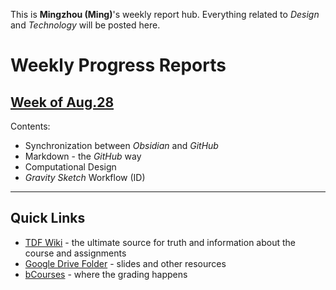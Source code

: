 This is **Mingzhou (Ming)**'s weekly report hub. Everything related to *Design* and *Technology* will be posted here.

# Weekly Progress Reports

## [Week of Aug.28](weekly-reports/2023_08_28_ProgressReport.md)
Contents:
- Synchronization between *Obsidian* and *GitHub*
- Markdown - the *GitHub* way
- Computational Design
- *Gravity Sketch* Workflow (ID)

--- 
## Quick Links

- [TDF Wiki](https://github.com/Berkeley-MDes/desinv-202/wiki) - the ultimate source for truth and information about the course and assignments
- [Google Drive Folder](https://drive.google.com/drive/folders/1OjFgu4llHn-2WayQFVWRKFyOkQ_WaQRx?usp=drive_link) - slides and other resources
- [bCourses](https://bcourses.berkeley.edu/courses/1528355) - where the grading happens


